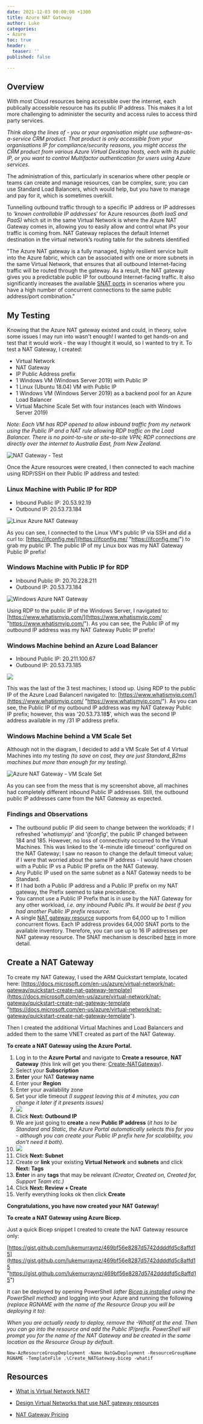```yaml
---
date: 2021-12-03 00:00:00 +1300
title: Azure NAT Gateway
author: Luke
categories:
- Azure
toc: true
header:
  teaser: ''
published: false

---
```

## Overview

With most Cloud resources being accessible over the internet, each publically accessible resource has its public IP address. This makes it a lot more challenging to administer the security and access rules to access third party services.

_Think along the lines of - you or your organisation might use software-as-a-service CRM product. That product is only accessible from your organisations IP for compliance/security reasons, you might access the CRM product from various Azure Virtual Desktop hosts, each with its public IP, or you want to control Multifactor authentication for users using Azure services_.

The administration of this, particularly in scenarios where other people or teams can create and manage resources, can be complex, sure; you can use Standard Load Balancers, which would help, but you have to manage and pay for it, which is sometimes overkill.

Tunnelling outbound traffic through to a specific IP address or IP addresses to _'known controllable IP addresses_' for Azure resources _(both IaaS and PaaS)_ which sit in the same Virtual Network is where the Azure NAT Gateway comes in, allowing you to easily allow and control what IPs your traffic is coming from. NAT Gateway replaces the default Internet destination in the virtual network’s routing table for the subnets identified

"The Azure NAT gateway is a fully managed, highly resilient service built into the Azure fabric, which can be associated with one or more subnets in the same Virtual Network, that ensures that all outbound Internet-facing traffic will be routed through the gateway. As a result, the NAT gateway gives you a predictable public IP for outbound Internet-facing traffic. It also significantly increases the available [SNAT ports](https://docs.microsoft.com/en-us/azure/app-service/troubleshoot-intermittent-outbound-connection-errors) in scenarios where you have a high number of concurrent connections to the same public address/port combination."

## My Testing

Knowing that the Azure NAT gateway existed and could, in theory, solve some issues I may run into wasn't enough! I wanted to get hands-on and test that it would work - the way I thought it would, so I wanted to try it. To test a NAT Gateway, I created:

* Virtual Network
* NAT Gateway
* IP Public Address prefix
* 1 Windows VM (Windows Server 2019) with Public IP
* 1 Linux (Ubuntu 18.04) VM with Public IP
* 1 Windows VM (Windows Server 2019) as a backend pool for an Azure Load Balancer
* Virtual Machine Scale Set with four instances (each with Windows Server 2019)

_Note: Each VM has RDP opened to allow inbound traffic from my network using the Public IP and a NAT rule allowing RDP traffic on the Load Balancer. There is no point-to-site or site-to-site VPN; RDP connections are directly over the internet to Australia East, from New Zealand._

![NAT Gateway - Test](/uploads/natgw_test.png "NAT Gateway - Test") 

Once the Azure resources were created, I then connected to each machine using RDP/SSH on their Public IP address and tested:

### Linux Machine with Public IP for RDP

* Inbound Public IP: 20.53.92.19
* Outbound IP: 20.53.73.184

![Linux Azure NAT Gateway](/uploads/linux_ubuntu_nat_test.png "Linux Azure NAT Gateway")

As you can see, I connected to the Linux VM's public IP via SSH and did a curl to: [https://ifconfig.me/](https://ifconfig.me/ "https://ifconfig.me/") to grab my public IP. The public IP of my Linux box was my NAT Gateway Public IP prefix!

### Windows Machine with Public IP for RDP

* Inbound Public IP: 20.70.228.211
* Outbound IP: 20.53.73.184

![Windows Azure NAT Gateway](/uploads/window_nat_test.png "Windows Azure NAT Gateway")

Using RDP to the public IP of the Windows Server, I navigated to: [https://www.whatismyip.com/](https://www.whatismyip.com/  "https://www.whatismyip.com/"). As you can see, the Public IP of my outbound IP address was my NAT Gateway Public IP prefix!

### Windows Machine behind an Azure Load Balancer

* Inbound Public IP: 20.211.100.67
* Outbound IP: 20.53.73.185

![](/uploads/windows_nat_test_loadbalancer.png)

This was the last of the 3 test machines; I stood up. Using RDP to the public IP of the Azure Load BalancerI navigated to: [https://www.whatismyip.com/](https://www.whatismyip.com/ "https://www.whatismyip.com/"). As you can see, the Public IP of my outbound IP address was my NAT Gateway Public IP prefix; however, this was '20.53.73.18**5**', which was the second IP address available in my /31 IP address prefix.

### Windows Machine behind a VM Scale Set

Although not in the diagram, I decided to add a VM Scale Set of 4 Virtual Machines into my testing _(to save on cost, they are just Standard_B2ms machines but more than enough for my testing)_.

![Azure NAT Gateway - VM Scale Set](/uploads/vmss_nat_test.png "Azure NAT Gateway - VM Scale Set")

As you can see from the mess that is my screenshot above, all machines had completely different inbound Public IP addresses. Still, the outbound public IP addresses came from the NAT Gateway as expected.

### Findings and Observations

* The outbound public IP did seem to change between the workloads; if I refreshed '_whatismyip_' and '_ifconfig_', the public IP changed between 184 and 185. However, no loss of connectivity occurred to the Virtual Machines. This was linked to the '4-minute idle timeout' configured on the NAT Gateway; I saw no reason to change the default timeout value; if I were that worried about the same IP address - I would have chosen with a Public IP vs a Public IP prefix on the NAT Gateway.
* Any Public IP used on the same subnet as a NAT Gateway needs to be Standard.
* If I had both a Public IP address and a Public IP prefix on my NAT gateway, the Prefix seemed to take precedence.
* You cannot use a Public IP Prefix that is in use by the NAT Gateway for any other workload, _i.e. any inbound Public IPs. It would be best if you had another Public IP prefix resource._
* A single [NAT gateway resource](https://docs.microsoft.com/en-us/azure/virtual-network/nat-gateway/nat-gateway-resource) supports from 64,000 up to 1 million concurrent flows. Each IP address provides 64,000 SNAT ports to the available inventory. Therefore, you can use up to 16 IP addresses per NAT gateway resource. The SNAT mechanism is described [here](https://docs.microsoft.com/en-us/azure/virtual-network/nat-gateway/nat-gateway-resource#source-network-address-translation) in more detail.

## Create a NAT Gateway

To create my NAT Gateway, I used the ARM Quickstart template, located here: [https://docs.microsoft.com/en-us/azure/virtual-network/nat-gateway/quickstart-create-nat-gateway-template](https://docs.microsoft.com/en-us/azure/virtual-network/nat-gateway/quickstart-create-nat-gateway-template "https://docs.microsoft.com/en-us/azure/virtual-network/nat-gateway/quickstart-create-nat-gateway-template").

Then I created the additional Virtual Machines and Load Balancers and added them to the same VNET created as part of the NAT Gateway.

**To create a NAT Gateway using the Azure Portal.**

 1. Log in to the **Azure Portal** and navigate to **Create a resource**, **NAT Gateway** (this link will get you there: [Create-NATGateway](https://portal.azure.com/#create/Microsoft.NatGateway-ARM "Create network address translation (NAT) gateway")).
 2. Select your **Subscription**
 3. **Enter** your NAT **Gateway name**
 4. Enter your **Region**
 5. Enter your availability zone
 6. Set your idle timeout _(I suggest leaving this at 4 minutes, you can change it later if it presents issues)_
 7. ![](/uploads/create_natgateway1.png)
 8. Click **Next: Outbound IP**
 9. We are just going to **create** a new **Public IP address** (_it has to be Standard and Static, the Azure Portal automatically selects this for you - although you can create your Public IP prefix here for scalability, you don't need it both)_.
10. ![](/uploads/create_natgateway2.png)
11.  Click **Next: Subnet**
12. Create or **link** your existing **Virtual Network** and **subnets** and click **Next: Tags**
13. **Enter** in any **tags** that may be relevant _(Creator, Created on, Created for, Support Team etc.)_ 
14. Click **Next: Review  + Create**
15. Verify everything looks ok then click **Create**

**Congratulations, you have now created your NAT Gateway!**

**To create a NAT Gateway using Azure Bicep.**

Just a quick Bicep snippet I created to create the NAT Gateway resource only:

[https://gist.github.com/lukemurraynz/469bf56e8287d5742ddddfd5c8affd15](https://gist.github.com/lukemurraynz/469bf56e8287d5742ddddfd5c8affd15 "https://gist.github.com/lukemurraynz/469bf56e8287d5742ddddfd5c8affd15")

It can be deployed by opening PowerShell _(after_ [_Bicep is installed_](https://docs.microsoft.com/en-us/azure/azure-resource-manager/bicep/install#windows "Install Bicep tools") _using the PowerShell method)_ and logging into your Azure and running the following _(replace RGNAME with the name of the Resource Group you will be deploying it to)_:

_When you are actually ready to deploy, remove the -Whatif at the end. Then you can go into the resource and add the Public IP/prefix. PowerShell will prompt you for the name of the NAT Gateway and be created in the same location as the Resource Group by default._

    New-AzResourceGroupDeployment -Name NatGwDeployment -ResourceGroupName RGNAME -TemplateFile .\Create_NATGateway.bicep -whatif

## Resources

* [What is Virtual Network NAT?]()


* [Design Virtual Networks that use NAT gateway resources]()
* [NAT Gateway Pricing](https://azure.microsoft.com/en-us/pricing/details/virtual-network/#pricing "Azure NAT Gateway Pricing")